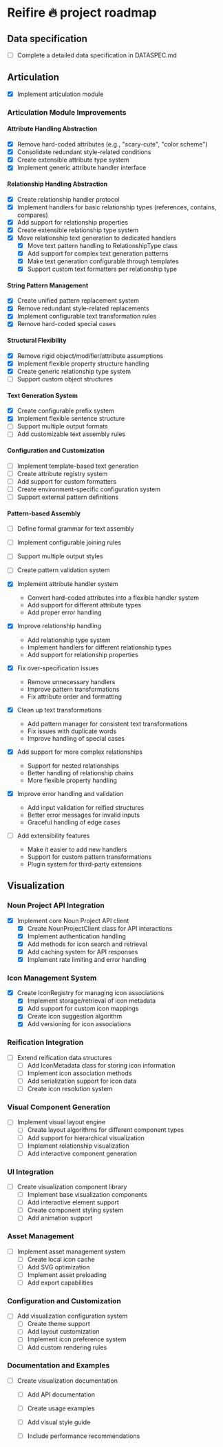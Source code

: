 # Reifire 🔥 project roadmap


## Data specification

- [ ] Complete a detailed data specification in DATASPEC.md


## Articulation

- [x] Implement articulation module

### Articulation Module Improvements

#### Attribute Handling Abstraction
- [x] Remove hard-coded attributes (e.g., "scary-cute", "color scheme")
- [x] Consolidate redundant style-related conditions
- [x] Create extensible attribute type system
- [x] Implement generic attribute handler interface

#### Relationship Handling Abstraction
- [x] Create relationship handler protocol
- [x] Implement handlers for basic relationship types (references, contains, compares)
- [x] Add support for relationship properties
- [x] Create extensible relationship type system
- [x] Move relationship text generation to dedicated handlers
  - [x] Move text pattern handling to RelationshipType class
  - [x] Add support for complex text generation patterns
  - [x] Make text generation configurable through templates
  - [x] Support custom text formatters per relationship type

#### String Pattern Management
- [x] Create unified pattern replacement system
- [x] Remove redundant style-related replacements
- [x] Implement configurable text transformation rules
- [x] Remove hard-coded special cases

#### Structural Flexibility
- [x] Remove rigid object/modifier/attribute assumptions
- [x] Implement flexible property structure handling
- [x] Create generic relationship type system
- [ ] Support custom object structures

#### Text Generation System
- [x] Create configurable prefix system
- [x] Implement flexible sentence structure
- [ ] Support multiple output formats
- [ ] Add customizable text assembly rules

#### Configuration and Customization
- [ ] Implement template-based text generation
- [ ] Create attribute registry system
- [ ] Add support for custom formatters
- [ ] Create environment-specific configuration system
- [ ] Support external pattern definitions

#### Pattern-based Assembly
- [ ] Define formal grammar for text assembly
- [ ] Implement configurable joining rules
- [ ] Support multiple output styles
- [ ] Create pattern validation system

- [x] Implement attribute handler system
  - Convert hard-coded attributes into a flexible handler system
  - Add support for different attribute types
  - Add proper error handling

- [x] Improve relationship handling
  - Add relationship type system
  - Implement handlers for different relationship types
  - Add support for relationship properties

- [x] Fix over-specification issues
  - Remove unnecessary handlers
  - Improve pattern transformations
  - Fix attribute order and formatting

- [x] Clean up text transformations
  - Add pattern manager for consistent text transformations
  - Fix issues with duplicate words
  - Improve handling of special cases

- [x] Add support for more complex relationships
  - Support for nested relationships
  - Better handling of relationship chains
  - More flexible property handling

- [x] Improve error handling and validation
  - Add input validation for reified structures
  - Better error messages for invalid inputs
  - Graceful handling of edge cases

- [ ] Add extensibility features
  - Make it easier to add new handlers
  - Support for custom pattern transformations
  - Plugin system for third-party extensions


## Visualization

### Noun Project API Integration
- [x] Implement core Noun Project API client
  - [x] Create NounProjectClient class for API interactions
  - [x] Implement authentication handling
  - [x] Add methods for icon search and retrieval
  - [x] Add caching system for API responses
  - [x] Implement rate limiting and error handling

### Icon Management System
- [x] Create IconRegistry for managing icon associations
  - [x] Implement storage/retrieval of icon metadata
  - [x] Add support for custom icon mappings
  - [x] Create icon suggestion algorithm
  - [x] Add versioning for icon associations

### Reification Integration
- [ ] Extend reification data structures
  - [ ] Add IconMetadata class for storing icon information
  - [ ] Implement icon association methods
  - [ ] Add serialization support for icon data
  - [ ] Create icon resolution system

### Visual Component Generation
- [ ] Implement visual layout engine
  - [ ] Create layout algorithms for different component types
  - [ ] Add support for hierarchical visualization
  - [ ] Implement relationship visualization
  - [ ] Add interactive component generation

### UI Integration
- [ ] Create visualization component library
  - [ ] Implement base visualization components
  - [ ] Add interactive element support
  - [ ] Create component styling system
  - [ ] Add animation support

### Asset Management
- [ ] Implement asset management system
  - [ ] Create local icon cache
  - [ ] Add SVG optimization
  - [ ] Implement asset preloading
  - [ ] Add export capabilities

### Configuration and Customization
- [ ] Add visualization configuration system
  - [ ] Create theme support
  - [ ] Add layout customization
  - [ ] Implement icon preference system
  - [ ] Add custom rendering rules

### Documentation and Examples
- [ ] Create visualization documentation
  - [ ] Add API documentation
  - [ ] Create usage examples
  - [ ] Add visual style guide
  - [ ] Include performance recommendations







